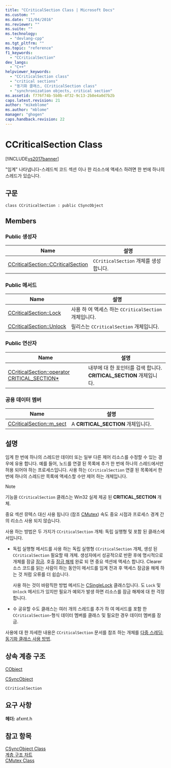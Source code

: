```yaml
---
title: "CCriticalSection Class | Microsoft Docs"
ms.custom: ""
ms.date: "11/04/2016"
ms.reviewer: ""
ms.suite: ""
ms.technology: 
  - "devlang-cpp"
ms.tgt_pltfrm: ""
ms.topic: "reference"
f1_keywords: 
  - "CCriticalSection"
dev_langs: 
  - "C++"
helpviewer_keywords: 
  - "CCriticalSection class"
  - "critical sections"
  - "동기화 클래스, CCriticalSection class"
  - "synchronization objects, critical section"
ms.assetid: f776f74b-5b0b-4f32-9c13-2b8e4a0d7b2b
caps.latest.revision: 21
author: "mikeblome"
ms.author: "mblome"
manager: "ghogen"
caps.handback.revision: 22
---
```

# CCriticalSection Class
[!INCLUDE[vs2017banner](../../assembler/inline/includes/vs2017banner.md)]

"임계" 나타냅니다\-스레드씩 코드 섹션 이나 한 리소스에 액세스 하려면 한 번에 하나의 스레드가 있습니다.  
  
## 구문  
  
```  
class CCriticalSection : public CSyncObject  
```  
  
## Members  
  
### Public 생성자  
  
|Name|설명|  
|----------|--------|  
|[CCriticalSection::CCriticalSection](../Topic/CCriticalSection::CCriticalSection.md)|`CCriticalSection` 개체를 생성합니다.|  
  
### Public 메서드  
  
|Name|설명|  
|----------|--------|  
|[CCriticalSection::Lock](../Topic/CCriticalSection::Lock.md)|사용 하 여 액세스 하는 `CCriticalSection` 개체입니다.|  
|[CCriticalSection::Unlock](../Topic/CCriticalSection::Unlock.md)|릴리스는 `CCriticalSection` 개체입니다.|  
  
### Public 연산자  
  
|Name|설명|  
|----------|--------|  
|[CCriticalSection::operator CRITICAL\_SECTION\*](../Topic/CCriticalSection::operator%20CRITICAL_SECTION*.md)|내부에 대 한 포인터를 검색 합니다.  **CRITICAL\_SECTION** 개체입니다.|  
  
### 공용 데이터 멤버  
  
|Name|설명|  
|----------|--------|  
|[CCriticalSection::m\_sect](../Topic/CCriticalSection::m_sect.md)|A  **CRITICAL\_SECTION** 개체입니다.|  
  
## 설명  
 임계 한 번에 하나의 스레드만 데이터 또는 일부 다른 제어 리소스를 수정할 수 있는 경우에 유용 합니다.  예를 들어, 노드를 연결 된 목록에 추가 한 번에 하나의 스레드에서만 허용 되어야 하는 프로세스입니다.  사용 하는 `CCriticalSection` 연결 된 목록에서 한 번에 하나의 스레드만 목록에 액세스할 수만 제어 하는 개체입니다.  
  
> [!NOTE]
>  기능을 `CCriticalSection` 클래스는 Win32 실제 제공 된  **CRITICAL\_SECTION** 개체.  
  
 중요 섹션 뮤텍스 대신 사용 됩니다 \(참조  [CMutex](../../mfc/reference/cmutex-class.md)\) 속도 중요 시점과 프로세스 경계 간의 리소스 사용 되지 않습니다.  
  
 사용 하는 방법은 두 가지가 `CCriticalSection` 개체: 독립 실행형 및 포함 된 클래스에서입니다.  
  
-   독립 실행형 메서드를 사용 하는 독립 실행형 `CCriticalSection` 개체, 생성 된 `CCriticalSection` 필요할 때 개체.  생성자에서 성공적으로 반환 후에 명시적으로 개체를 잠글  [잠금](../Topic/CCriticalSection::Lock.md).  호출  [잠금 해제](../Topic/CCriticalSection::Unlock.md) 완료 되 면 중요 섹션에 액세스 합니다.  Clearer 소스 코드를 읽는 사람이 하는 동안이 메서드를 임계 전과 후 액세스 잠금을 해제 하는 것 처럼 오류를 더 쉽습니다.  
  
     사용 하는 것이 바람직한 방법 메서드는  [CSingleLock](../../mfc/reference/csinglelock-class.md) 클래스입니다.  도 `Lock` 및 `Unlock` 메서드가 있지만 필요가 예외가 발생 하면 리소스를 잠금 해제에 대 한 걱정 합니다.  
  
-   수 공유할 수도 클래스는 여러 개의 스레드를 추가 하 여 메서드를 포함 한 `CCriticalSection`\-형식 데이터 멤버를 클래스 및 필요한 경우 데이터 멤버를 잠금.  
  
 사용에 대 한 자세한 내용은 `CCriticalSection` 문서를 참조 하는 개체를  [다중 스레딩: 동기화 클래스 사용 방법](../../parallel/multithreading-how-to-use-the-synchronization-classes.md).  
  
## 상속 계층 구조  
 [CObject](../../mfc/reference/cobject-class.md)  
  
 [CSyncObject](../../mfc/reference/csyncobject-class.md)  
  
 `CCriticalSection`  
  
## 요구 사항  
 **헤더:**  afxmt.h  
  
## 참고 항목  
 [CSyncObject Class](../../mfc/reference/csyncobject-class.md)   
 [계층 구조 차트](../../mfc/hierarchy-chart.md)   
 [CMutex Class](../../mfc/reference/cmutex-class.md)